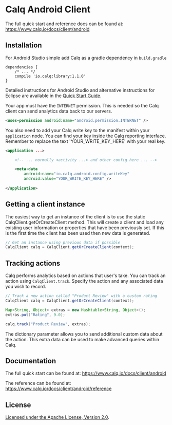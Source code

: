 Calq Android Client
=================

The full quick start and reference docs can be found at: https://www.calq.io/docs/client/android

Installation
------------

For Android Studio simple add Calq as a gradle dependency in `build.gradle`

```
dependencies {
	/* ... */ 
    compile 'io.calq:library:1.1.0'
}
```

Detailed instructions for Android Studio and alternative instructions for Eclipse are available in the [Quick Start Guide](https://www.calq.io/docs/client/android).

Your app must have the `INTERNET` permission. This is needed so the Calq client can send analytics data back to our servers.

```xml
<uses-permission android:name="android.permission.INTERNET" />
```

You also need to add your Calq write key to the manifest within your `application` node. You can find your key inside the Calq reporting interface. Remember to replace the text 'YOUR_WRITE_KEY_HERE' with your real key.

```xml
<application ...>

    <!-- ... normally <activity ...> and other config here ... -->

    <meta-data
        android:name="io.calq.android.config.writeKey"
        android:value="YOUR_WRITE_KEY_HERE" />
    
</application>
```

Getting a client instance
-------------------------

The easiest way to get an instance of the client is to use the static CalqClient.getOrCreateClient method. This will create a client and load any existing user information or properties that have been previously set. If this is the first time the client has been used then new data is generated.

```java
// Get an instance using previous data if possible
CalqClient calq = CalqClient.getOrCreateClient(context);
```


Tracking actions
----------------

Calq performs analytics based on actions that user's take. You can track an action using `CalqClient.track`. Specify the action and any associated data you wish to record.

```java
// Track a new action called "Product Review" with a custom rating
CalqClient calq = CalqClient.getOrCreateClient(context);

Map<String, Object> extras = new Hashtable<String, Object>();
extras.put("Rating", 9.0);

calq.track("Product Review", extras);
```

The dictionary parameter allows you to send additional custom data about the action. This extra data can be used to make advanced queries within Calq.

Documentation
-------------

The full quick start can be found at: https://www.calq.io/docs/client/android

The reference can be found at:  https://www.calq.io/docs/client/android/reference

License
--------

[Licensed under the Apache License, Version 2.0](http://www.apache.org/licenses/LICENSE-2.0).





